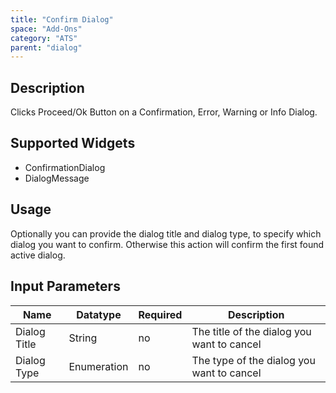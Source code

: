 ```yaml
---
title: "Confirm Dialog"
space: "Add-Ons"
category: "ATS"
parent: "dialog"
---
```


## Description

Clicks Proceed/Ok Button on a Confirmation, Error, Warning or Info Dialog.

## Supported Widgets

 + ConfirmationDialog
 + DialogMessage

## Usage

Optionally you can provide the dialog title and dialog type, to specify which dialog you want to confirm. Otherwise this action will confirm the first found active dialog.

## Input Parameters

Name | Datatype | Required | Description
--- | --- | --- | ---
Dialog Title | String | no | The title of the dialog you want to cancel
Dialog Type | Enumeration | no | The type of the dialog you want to cancel
